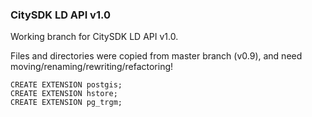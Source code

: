 ### CitySDK LD API v1.0

Working branch for CitySDK LD API v1.0.

Files and directories were copied from master branch (v0.9), and need moving/renaming/rewriting/refactoring!

    CREATE EXTENSION postgis;
    CREATE EXTENSION hstore;
    CREATE EXTENSION pg_trgm;